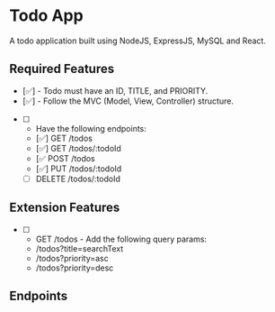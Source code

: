 # Todo App

A todo application built using NodeJS, ExpressJS, MySQL and React.

## Required Features

- [✅] - Todo must have an ID, TITLE, and PRIORITY.
- [✅] - Follow the MVC (Model, View, Controller) structure.
- [ ] - Have the following endpoints:
  - [✅] GET /todos
  - [✅] GET /todos/:todoId
  - [✅ POST /todos
  - [✅] PUT /todos/:todoId
  - [ ] DELETE /todos/:todoId

## Extension Features

- [ ] - GET /todos - Add the following query params:
  - /todos?title=searchText
  - /todos?priority=asc
  - /todos?priority=desc

## Endpoints

